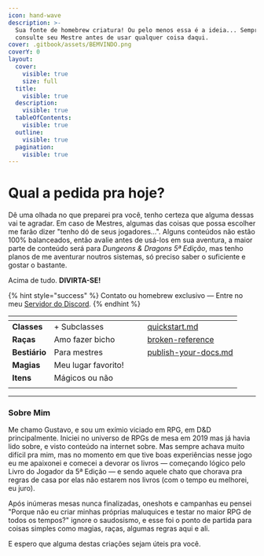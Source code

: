 ```yaml
---
icon: hand-wave
description: >-
  Sua fonte de homebrew criatura! Ou pelo menos essa é a ideia... Sempre
  consulte seu Mestre antes de usar qualquer coisa daqui.
cover: .gitbook/assets/BEMVINDO.png
coverY: 0
layout:
  cover:
    visible: true
    size: full
  title:
    visible: true
  description:
    visible: true
  tableOfContents:
    visible: true
  outline:
    visible: true
  pagination:
    visible: true
---
```


# Qual a pedida pra hoje?

Dê uma olhada no que preparei pra você, tenho certeza que alguma dessas vai te agradar. Em caso de Mestres, algumas das coisas que possa escolher me farão dizer "tenho dó de seus jogadores...". Alguns conteúdos não estão 100% balanceados, então avalie antes de usá-los em sua aventura, a maior parte de conteúdo será para _Dungeons & Dragons 5ª Edição_, mas tenho planos de me aventurar noutros sistemas, só preciso saber o suficiente e gostar o bastante.

Acima de tudo. **DIVIRTA-SE!**

{% hint style="success" %}
Contato ou homebrew exclusivo — Entre no meu [Servidor do Discord](https://discord.com/invite/bYrNcwkCK6).
{% endhint %}

<table data-view="cards"><thead><tr><th></th><th></th><th data-hidden data-card-cover data-type="files"></th><th data-hidden></th><th data-hidden data-card-target data-type="content-ref"></th></tr></thead><tbody><tr><td><strong>Classes</strong></td><td>+ Subclasses</td><td></td><td></td><td><a href="getting-started/quickstart.md">quickstart.md</a></td></tr><tr><td><strong>Raças</strong></td><td>Amo fazer bicho</td><td></td><td></td><td><a href="broken-reference/">broken-reference</a></td></tr><tr><td><strong>Bestiário</strong></td><td>Para mestres</td><td></td><td></td><td><a href="getting-started/publish-your-docs.md">publish-your-docs.md</a></td></tr><tr><td><strong>Magias</strong></td><td>Meu lugar favorito!</td><td></td><td></td><td></td></tr><tr><td><strong>Itens</strong></td><td>Mágicos ou não</td><td></td><td></td><td></td></tr><tr><td></td><td></td><td></td><td></td><td></td></tr></tbody></table>

***

### Sobre Mim

Me chamo Gustavo, e sou um exímio viciado em RPG, em D\&D principalmente. Iniciei no universo de RPGs de mesa em 2019 mas já havia lido sobre, e visto conteúdo na internet sobre. Mas sempre achava muito difícil pra mim, mas no momento em que tive boas experiências nesse jogo eu me apaixonei e comecei a devorar os livros — começando lógico pelo Livro do Jogador da 5ª Edição — e sendo aquele chato que chorava pra regras de casa por elas não estarem nos livros (com o tempo eu melhorei, eu juro).

Após inúmeras mesas nunca finalizadas, oneshots e campanhas eu pensei "Porque não eu criar minhas próprias maluquices e testar no maior RPG de todos os tempos?" ignore o saudosismo, e esse foi o ponto de partida para coisas simples como magias, raças, algumas regras aqui e ali.

E espero que alguma destas criações sejam úteis pra você.

